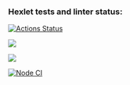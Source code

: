 ### Hexlet tests and linter status:
[![Actions Status](https://github.com/Saga6569/frontend-project-lvl3/workflows/hexlet-check/badge.svg)](https://github.com/Saga6569/frontend-project-lvl3/actions)


<a href="https://codeclimate.com/github/Saga6569/frontend-project-lvl3/maintainability"><img src="https://api.codeclimate.com/v1/badges/9855d9547177676b212e/maintainability" /></a>

<a href="https://codeclimate.com/github/Saga6569/frontend-project-lvl3/test_coverage"><img src="https://api.codeclimate.com/v1/badges/9855d9547177676b212e/test_coverage" /></a>

[![Node CI](https://github.com/Saga6569/frontend-project-lvl2/workflows/Node%20CI/badge.svg)](https://github.com/Saga6569/frontend-project-lvl2/actions)


